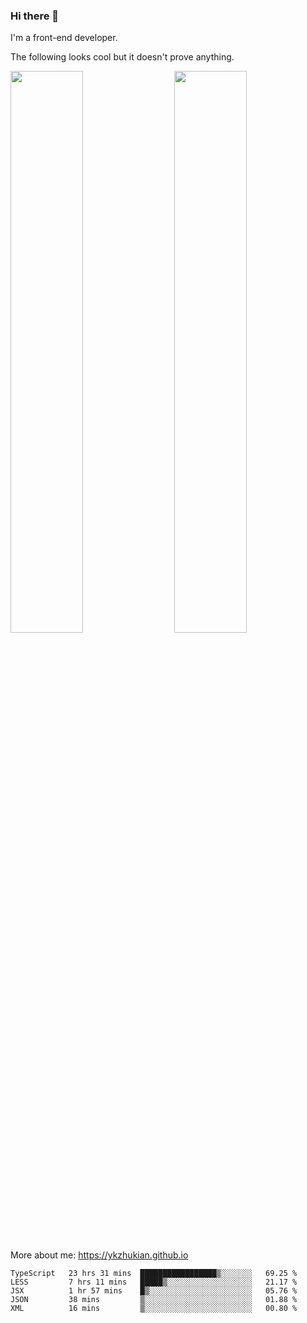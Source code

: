 ### Hi there 👋

I'm a front-end developer.

The following looks cool but it doesn't prove anything.

[<img align="right" width="48%" src="https://github-readme-stats.vercel.app/api?username=ykzhukian&show_icons=true&theme=dracula">](https://github.com/anuraghazra/github-readme-stats)

[<img width="48%" src="https://github-readme-stats.vercel.app/api/top-langs/?username=ykzhukian&layout=compact&theme=dracula">](https://github.com/anuraghazra/github-readme-stats)

More about me: 
https://ykzhukian.github.io

<!--START_SECTION:waka-->
```text
TypeScript   23 hrs 31 mins  █████████████████▒░░░░░░░   69.25 % 
LESS         7 hrs 11 mins   █████▒░░░░░░░░░░░░░░░░░░░   21.17 % 
JSX          1 hr 57 mins    █▒░░░░░░░░░░░░░░░░░░░░░░░   05.76 % 
JSON         38 mins         ▒░░░░░░░░░░░░░░░░░░░░░░░░   01.88 % 
XML          16 mins         ▒░░░░░░░░░░░░░░░░░░░░░░░░   00.80 % 
```
<!--END_SECTION:waka-->
